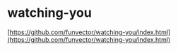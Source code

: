 # watching-you
[https://github.com/funvector/watching-you/index.html](https://github.com/funvector/watching-you/index.html)
